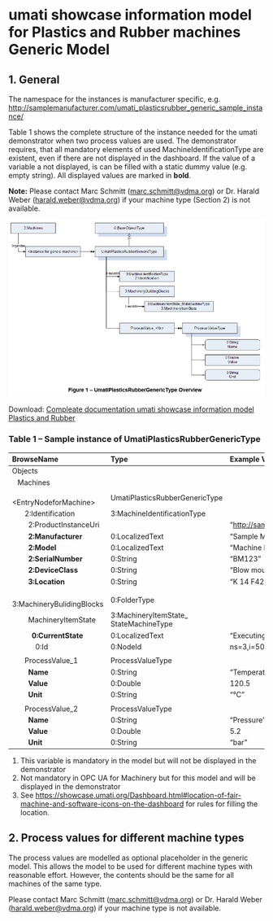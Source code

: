 # umati showcase information model for Plastics and Rubber machines Generic Model

## 1. General

The namespace for the instances is manufacturer specific, e.g. <http://samplemanufacturer.com/umati_plasticsrubber_generic_sample_instance/>

Table 1 shows the complete structure of the instance needed for the umati demonstrator when two process values are used. The demonstrator requires, that all mandatory elements of used MachineIdentificationType are existent, even if there are not displayed in the dashboard. If the value of a variable a not displayed, is can be filled with a static dummy value (e.g. empty string). All displayed values are marked in **bold**.

**Note:** Please contact Marc Schmitt (marc.schmitt@vdma.org) or Dr. Harald Weber (harald.weber@vdma.org) if your machine type (Section 2) is not available.

![Generic Overview](../img/PlasticsRubber/PR_Generic_Overview.png "Generic Overview")

Download: [Compleate documentation umati showcase information model Plastics and Rubber](https://github.com/umati/Showcase/tree/main/img/PlasticsRubber/PR_Generic_PDF.pdf)

### Table 1 – Sample instance of UmatiPlasticsRubberGenericType

|**BrowseName**|**Type**|**Example Value**|**Remarks**|
| :- | :- | :- | :- |
|Objects||||
|&ensp; Machines||||
|&ensp;&ensp; &lt;EntryNodeforMachine>|UmatiPlasticsRubberGenericType|||
|&ensp;&ensp;&ensp; 2:Identification|3:MachineIdentificationType|||
|&ensp;&ensp;&ensp;&ensp; 2:ProductInstanceUri||“<http://samplemanufacturer.com/BM123>”|1)|
|&ensp;&ensp;&ensp;&ensp; **2:Manufacturer**|0:LocalizedText|“Sample Manufacturer”||
|&ensp;&ensp;&ensp;&ensp; **2:Model**|0:LocalizedText|“Machine Model 3000”|2)|
|&ensp;&ensp;&ensp;&ensp; **2:SerialNumber**|0:String|“BM123”||
|&ensp;&ensp;&ensp;&ensp; **2:DeviceClass**|0:String|“Blow moulding machine”||
|&ensp;&ensp;&ensp;&ensp; **3:Location**|0:String|“K 14 F42/N 51.260407 E 6.744588”|2), 3)|
|||||
|&ensp;&ensp;&ensp; 3:MachineryBulidingBlocks|0:FolderType|||
|&ensp;&ensp;&ensp;&ensp; MachineryItemState|3:MachineryItemState\_<br>StateMachineType|||
|&ensp;&ensp;&ensp;&ensp;&ensp; **0:CurrentState**|0:LocalizedText|“Executing”||
|&ensp;&ensp;&ensp;&ensp;&ensp;&ensp; 0:Id|0:NodeId|ns=3,i=5006|1)|
|||||
|&ensp;&ensp;&ensp; ProcessValue\_1|ProcessValueType|||
|&ensp;&ensp;&ensp;&ensp; **Name**|0:String|“Temperature”||
|&ensp;&ensp;&ensp;&ensp; **Value**|0:Double|120.5||
|&ensp;&ensp;&ensp;&ensp; **Unit**|0:String|“°C”||
|||||
|&ensp;&ensp;&ensp; ProcessValue\_2|ProcessValueType|||
|&ensp;&ensp;&ensp;&ensp; **Name**|0:String|“Pressure”||
|&ensp;&ensp;&ensp;&ensp; **Value**|0:Double|5.2||
|&ensp;&ensp;&ensp;&ensp; **Unit**|0:String|“bar”||

1) This variable is mandatory in the model but will not be displayed in the demonstrator
2) Not mandatory in OPC UA for Machinery but for this model and will be displayed in the demonstrator
3) See <https://showcase.umati.org/Dashboard.html#location-of-fair-machine-and-software-icons-on-the-dashboard> for rules for filling the location.

## 2. Process values for different machine types

The process values are modelled as optional placeholder in the generic model. This allows the model to be used for different machine types with reasonable effort. However, the contents should be the same for all machines of the same type.

Please contact Marc Schmitt (marc.schmitt@vdma.org) or Dr. Harald Weber (harald.weber@vdma.org) if your machine type is not available.
